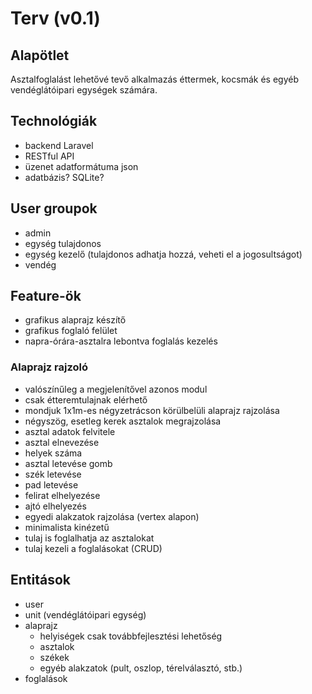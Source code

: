 # Terv (v0.1)

## Alapötlet
Asztalfoglalást lehetővé tevő alkalmazás éttermek, kocsmák és egyéb vendéglátóipari egységek számára.

## Technológiák
 - backend Laravel
 - RESTful API
 - üzenet adatformátuma json
 - adatbázis? SQLite?

## User groupok
 - admin
 - egység tulajdonos
 - egység kezelő (tulajdonos adhatja hozzá, veheti el a jogosultságot)
 - vendég

## Feature-ök
 - grafikus alaprajz készítő
 - grafikus foglaló felület
 - napra-órára-asztalra lebontva foglalás kezelés

### Alaprajz rajzoló
 - valószínűleg a megjelenítővel azonos modul
 - csak étteremtulajnak elérhető
 - mondjuk 1x1m-es négyzetrácson körülbelüli alaprajz rajzolása
 - négyszög, esetleg kerek asztalok megrajzolása
 - asztal adatok felvitele
  - asztal elnevezése
  - helyek száma
 - asztal letevése gomb
 - szék letevése
 - pad letevése
 - felirat elhelyezése
 - ajtó elhelyezés
 - egyedi alakzatok rajzolása (vertex alapon)
 - minimalista kinézetű
 - tulaj is foglalhatja az asztalokat
 - tulaj kezeli a foglalásokat (CRUD)

## Entitások
 - user
 - unit (vendéglátóipari egység)
 - alaprajz
   - helyiségek csak továbbfejlesztési lehetőség
   - asztalok
   - székek
   - egyéb alakzatok (pult, oszlop, térelválasztó, stb.)
 - foglalások
